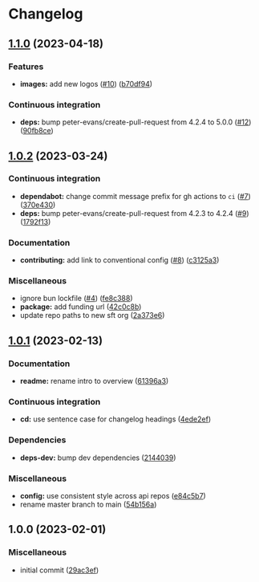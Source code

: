 # Changelog

## [1.1.0](https://github.com/TauntonandSomersetNHSTrust/sft-logos/compare/v1.0.2...v1.1.0) (2023-04-18)


### Features

* **images:** add new logos ([#10](https://github.com/TauntonandSomersetNHSTrust/sft-logos/issues/10)) ([b70df94](https://github.com/TauntonandSomersetNHSTrust/sft-logos/commit/b70df94ef683bfb2c2d370ce2d8d9f5dcf6b6f50))


### Continuous integration

* **deps:** bump peter-evans/create-pull-request from 4.2.4 to 5.0.0 ([#12](https://github.com/TauntonandSomersetNHSTrust/sft-logos/issues/12)) ([90fb8ce](https://github.com/TauntonandSomersetNHSTrust/sft-logos/commit/90fb8ce85279d2d6b1b67c5937ce43f16490bed8))

## [1.0.2](https://github.com/TauntonandSomersetNHSTrust/sft-logos/compare/v1.0.1...v1.0.2) (2023-03-24)


### Continuous integration

* **dependabot:** change commit message prefix for gh actions to `ci` ([#7](https://github.com/TauntonandSomersetNHSTrust/sft-logos/issues/7)) ([370e430](https://github.com/TauntonandSomersetNHSTrust/sft-logos/commit/370e4302e28f92d24179d0081ba494353a34d1f5))
* **deps:** bump peter-evans/create-pull-request from 4.2.3 to 4.2.4 ([#9](https://github.com/TauntonandSomersetNHSTrust/sft-logos/issues/9)) ([1792f13](https://github.com/TauntonandSomersetNHSTrust/sft-logos/commit/1792f133069b4d9f4f13d674f601ef75de44c8e1))


### Documentation

* **contributing:** add link to conventional config ([#8](https://github.com/TauntonandSomersetNHSTrust/sft-logos/issues/8)) ([c3125a3](https://github.com/TauntonandSomersetNHSTrust/sft-logos/commit/c3125a3655c6e79ec527f66508dffb6c850759cf))


### Miscellaneous

* ignore bun lockfile ([#4](https://github.com/TauntonandSomersetNHSTrust/sft-logos/issues/4)) ([fe8c388](https://github.com/TauntonandSomersetNHSTrust/sft-logos/commit/fe8c38829c7ddd313c8eb24208ac0cc0a499b32d))
* **package:** add funding url ([42c0c8b](https://github.com/TauntonandSomersetNHSTrust/sft-logos/commit/42c0c8b24afaa68ff5fe7350fb7634aa018b3a32))
* update repo paths to new sft org ([2a373e6](https://github.com/TauntonandSomersetNHSTrust/sft-logos/commit/2a373e68ff01a33cb7ec545eb2a34c1ea916dcbf))

## [1.0.1](https://github.com/TauntonandSomersetNHSTrust/sft-logos/compare/v1.0.0...v1.0.1) (2023-02-13)


### Documentation

* **readme:** rename intro to overview ([61396a3](https://github.com/TauntonandSomersetNHSTrust/sft-logos/commit/61396a3fec931e9848b2b41b33ceeeae6004408c))


### Continuous integration

* **cd:** use sentence case for changelog headings ([4ede2ef](https://github.com/TauntonandSomersetNHSTrust/sft-logos/commit/4ede2efc58ad71bf938ea36f7bf074fb75b593d0))


### Dependencies

* **deps-dev:** bump dev dependencies ([2144039](https://github.com/TauntonandSomersetNHSTrust/sft-logos/commit/21440393401f50912187b1d5a05d337d17559697))


### Miscellaneous

* **config:** use consistent style across api repos ([e84c5b7](https://github.com/TauntonandSomersetNHSTrust/sft-logos/commit/e84c5b73eba5d291278af9e5775bb87de6ce5290))
* rename master branch to main ([54b156a](https://github.com/TauntonandSomersetNHSTrust/sft-logos/commit/54b156af3c6597f9ba1e97261a5d03e0ba0fdf8a))

## 1.0.0 (2023-02-01)


### Miscellaneous

* initial commit ([29ac3ef](https://github.com/TauntonandSomersetNHSTrust/sft-logos/commit/29ac3ef8492d47151d44ed760ea579375c0795a3))
